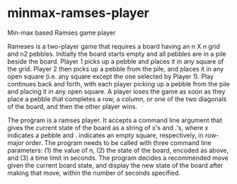 # minmax-ramses-player
Min-max based Ramses game player 

Rameses is a two-player game that requires a board having an n X n grid and n2 pebbles. Initially
the board starts empty and all pebbles are in a pile beside the board. Player 1 picks up a pebble and
places it in any square of the grid. Player 2 then picks up a pebble from the pile, and places it in any
open square (i.e. any square except the one selected by Player 1). Play continues back and forth, with
each player picking up a pebble from the pile and placing it in any open square. A player loses the
game as soon as they place a pebble that completes a row, a column, or one of the two diagonals of
the board, and then the other player wins.

The program is a ramses player. It accepts a command line argument that gives the current state of the board as a string of x's and .'s, where x
indicates a pebble and . indicates an empty square, respectively, in row-major order. The program needs to be called with three command line parameters: (1) the value of n,
(2) the state of the board, encoded as above, and (3) a time limit in seconds. The program decides a recommended move given the current board state, and display the new state of the board
after making that move, within the number of seconds specified.